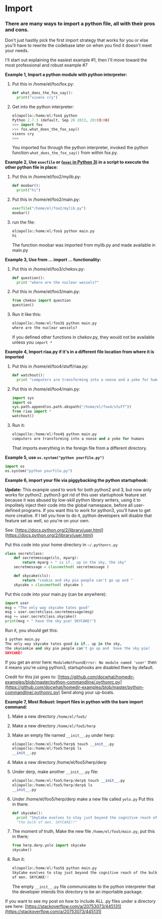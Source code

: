 # Import

### There are many ways to import a python file, all with their pros and cons.

Don't just hastily pick the first import strategy that works for you or else you'll have to rewrite the codebase later on when you find it doesn't meet your needs.

I'll start out explaining the easiest example #1, then I'll move toward the most professional and robust example #7

**Example 1, Import a python module with python interpreter:**

1.  Put this in /home/el/foo/fox.py:

    ```python
    def what_does_the_fox_say():
      print("vixens cry")
    ```
2.  Get into the python interpreter:

    ```python
    el@apollo:/home/el/foo$ python
    Python 2.7.3 (default, Sep 26 2013, 20:03:06) 
    >>> import fox
    >>> fox.what_does_the_fox_say()
    vixens cry
    >>> 
    ```

    You imported fox through the python interpreter, invoked the python function `what_does_the_fox_say()` from within fox.py.

**Example 2, Use `execfile` or (**[**`exec` in Python 3**](https://stackoverflow.com/q/6357361/55075)**) in a script to execute the other python file in place:**

1.  Put this in /home/el/foo2/mylib.py:

    ```python
    def moobar():
      print("hi")
    ```
2.  Put this in /home/el/foo2/main.py:

    ```python
    execfile("/home/el/foo2/mylib.py")
    moobar()
    ```
3.  run the file:

    ```python
    el@apollo:/home/el/foo$ python main.py
    hi
    ```

    The function moobar was imported from mylib.py and made available in main.py

**Example 3, Use from ... import ... functionality:**

1.  Put this in /home/el/foo3/chekov.py:

    ```python
    def question():
      print "where are the nuclear wessels?"
    ```
2.  Put this in /home/el/foo3/main.py:

    ```python
    from chekov import question
    question()
    ```
3.  Run it like this:

    ```python
    el@apollo:/home/el/foo3$ python main.py 
    where are the nuclear wessels?
    ```

    If you defined other functions in chekov.py, they would not be available unless you `import *`

**Example 4, Import riaa.py if it's in a different file location from where it is imported**

1.  Put this in /home/el/foo4/stuff/riaa.py:

    ```python
    def watchout():
      print "computers are transforming into a noose and a yoke for humans"
    ```
2.  Put this in /home/el/foo4/main.py:

    ```python
    import sys 
    import os
    sys.path.append(os.path.abspath("/home/el/foo4/stuff"))
    from riaa import *
    watchout()
    ```
3.  Run it:

    ```python
    el@apollo:/home/el/foo4$ python main.py 
    computers are transforming into a noose and a yoke for humans
    ```

    That imports everything in the foreign file from a different directory.

**Example 5, use `os.system("python yourfile.py")`**

```python
import os
os.system("python yourfile.py")
```

**Example 6, import your file via piggybacking the python startuphook:**

**Update:** This example used to work for both python2 and 3, but now only works for python2. python3 got rid of this user startuphook feature set because it was abused by low-skill python library writers, using it to impolitely inject their code into the global namespace, before all user-defined programs. If you want this to work for python3, you'll have to get more creative. If I tell you how to do it, python developers will disable that feature set as well, so you're on your own.

See: [https://docs.python.org/2/library/user.html](https://docs.python.org/2/library/user.html)

Put this code into your home directory in `~/.pythonrc.py`

```python
class secretclass:
    def secretmessage(cls, myarg):
        return myarg + " is if.. up in the sky, the sky"
    secretmessage = classmethod( secretmessage )

    def skycake(cls):
        return "cookie and sky pie people can't go up and "
    skycake = classmethod( skycake )
```

Put this code into your main.py (can be anywhere):

```python
import user
msg = "The only way skycake tates good" 
msg = user.secretclass.secretmessage(msg)
msg += user.secretclass.skycake()
print(msg + " have the sky pie! SKYCAKE!")
```

Run it, you should get this:

```python
$ python main.py
The only way skycake tates good is if.. up in the sky, 
the skycookie and sky pie people can't go up and  have the sky pie! 
SKYCAKE!
```

If you get an error here: `ModuleNotFoundError: No module named 'user'` then it means you're using python3, startuphooks are disabled there by default.

Credit for this jist goes to: [https://github.com/docwhat/homedir-examples/blob/master/python-commandline/.pythonrc.py](https://github.com/docwhat/homedir-examples/blob/master/python-commandline/.pythonrc.py) Send along your up-boats.

**Example 7, Most Robust: Import files in python with the bare import command:**

1. Make a new directory `/home/el/foo5/`
2. Make a new directory `/home/el/foo5/herp`
3.  Make an empty file named `__init__.py` under herp:

    ```python
    el@apollo:/home/el/foo5/herp$ touch __init__.py
    el@apollo:/home/el/foo5/herp$ ls
    __init__.py
    ```
4. Make a new directory /home/el/foo5/herp/derp
5.  Under derp, make another `__init__.py` file:

    ```python
    el@apollo:/home/el/foo5/herp/derp$ touch __init__.py
    el@apollo:/home/el/foo5/herp/derp$ ls
    __init__.py
    ```
6.  Under /home/el/foo5/herp/derp make a new file called `yolo.py` Put this in there:

    ```python
    def skycake():
      print "SkyCake evolves to stay just beyond the cognitive reach of " +
      "the bulk of men. SKYCAKE!!"
    ```
7.  The moment of truth, Make the new file `/home/el/foo5/main.py`, put this in there;

    ```python
    from herp.derp.yolo import skycake
    skycake()
    ```
8.  Run it:

    ```python
    el@apollo:/home/el/foo5$ python main.py
    SkyCake evolves to stay just beyond the cognitive reach of the bulk 
    of men. SKYCAKE!!
    ```

    The empty `__init__.py` file communicates to the python interpreter that the developer intends this directory to be an importable package.

If you want to see my post on how to include ALL .py files under a directory see here: [https://stackoverflow.com/a/20753073/445131](https://stackoverflow.com/a/20753073/445131)
